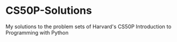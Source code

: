 # CS50P-Solutions
My solutions to the problem sets of Harvard's CS50P Introduction to Programming with Python
